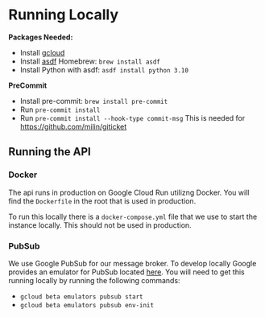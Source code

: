 # Running Locally

**Packages Needed:**

- Install [gcloud](https://cloud.google.com/sdk/docs/install)
- Install [asdf](https://asdf-vm.com/docs/installing-asdf.html) Homebrew: `brew install asdf`
- Install Python with asdf: `asdf install python 3.10`

**PreCommit**
- Install pre-commit: `brew install pre-commit`
- Run `pre-commit install`
- Run `pre-commit install --hook-type commit-msg` This is needed for https://github.com/milin/giticket

## Running the API

### Docker
The api runs in production on Google Cloud Run utilizng Docker. You will find the `Dockerfile` in the root
that is used in production.

To run this locally there is a `docker-compose.yml` file that we use to start the instance locally. This should not be used
in production.

### PubSub
We use Google PubSub for our message broker. To develop locally Google provides an emulator for PubSub located
[here](https://cloud.google.com/sdk/gcloud/reference/beta/emulators/pubsub). You will need to get this running locally by
running the following commands:

- `gcloud beta emulators pubsub start`
- `gcloud beta emulators pubsub env-init`
